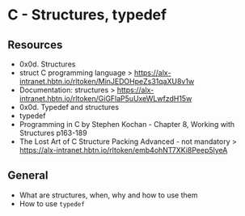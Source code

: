 # C - Structures, typedef

## Resources
* 0x0d. Structures
* struct C programming language > https://alx-intranet.hbtn.io/rltoken/MinJEDOHpeZs31qaXU8v1w
* Documentation: structures > https://alx-intranet.hbtn.io/rltoken/GiGFlaP5uUxeWLwfzdH15w
* 0x0d. Typedef and structures
* typedef
* Programming in C by Stephen Kochan - Chapter 8, Working with Structures p163-189
* The Lost Art of C Structure Packing Advanced - not mandatory > https://alx-intranet.hbtn.io/rltoken/emb4ohNT7XKi8Peep5lyeA

## General
* What are structures, when, why and how to use them
* How to use `typedef`
